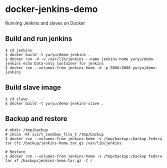 # docker-jenkins-demo
Running Jenkins and slaves on Docker

## Build and run jenkins

```
$ cd jenkins
$ docker build -t yuryu/demo-jenkins .
$ docker run -d -v /var/lib/jenkins --name jenkins-home yuryu/demo-jenkins echo Data-only container for jenkins
$ docker run --volumes-from jenkins-home -d -p 8080:8080 yuryu/demo-jenkins 
```

## Build slave image

```
$ cd slave
$ docker build -t yuryu/demo-jenkins-slave .
```

## Backup and restore

```
# mkdir /tmp/backup
# chcon -Rt svirt_sandbox_file_t /tmp/backup
$ docker run --volumes-from jenkins-home -v /tmp/backup:/backup fedora tar cfz /backup/jenkins-home.tar.gz /var/lib/jenkins

# Restore
$ docker run --volumes-from jenkins-home -v /tmp/backup:/backup fedora tar xf /backup/jenkins-home.tar.gz -C /
```
